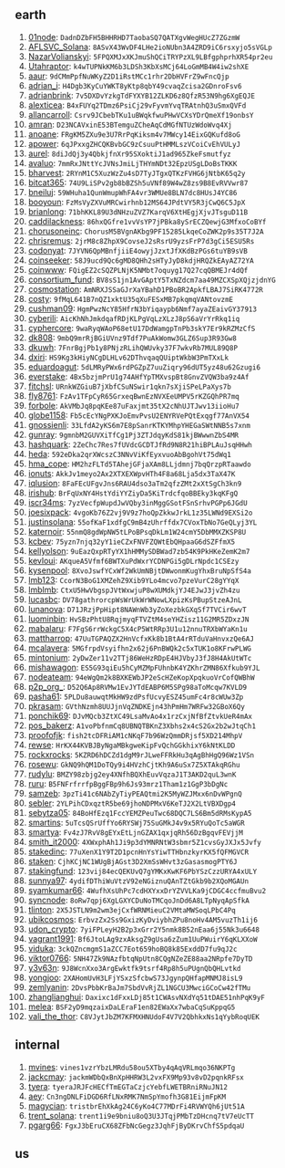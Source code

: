 ## earth
1. [01node](https://keybase.io/01node): `DadnDZbFH5BHHRHD7TaobaSQ7QATXgvWegHUcZ7ZGzmW`
1. [AFLSVC_Solana](https://keybase.io/AFLSVC_Solana): `8ASvX43WvDF4LHe2ioNUbn3A4ZRD9iC6rsxyjo5sVGLp`
1. [NazarVolianskyi](https://keybase.io/NazarVolianskyi): `5FPQXMJxXKJmuShQCiTRYPzXL9LBfgphprhXR54pr2eu`
1. [Utahraptor](https://keybase.io/Utahraptor): `k4wTUPNkKM6b3LDSh3KbXsMCj64LoGmMB4W4iw2shXE`
1. [aaur](https://keybase.io/aaur): `9dCMmPpfNuWKyZ2D1iRstMCc1rhr2DbHVFrZ9wFncQjp`
1. [adrian_i](https://keybase.io/adrian_i): `H4Dgb3KyCuYWKT8yKtp8qbY49cvaqZcisa2GDnroFsv6`
1. [adrianbrink](https://keybase.io/adrianbrink): `7v5DXDvYzkgTdFYXYB12ZLKD6z8QfzR53N9hg6XgEQJE`
1. [alexticea](https://keybase.io/alexticea): `B4xFUYq2TDmz6PsiCj29vFyvmYvqTRAtnhQ3uSmxQVFd`
1. [allancarroll](https://keybase.io/allancarroll): `Csrv9JCbebTKu1uBWqkfwuPHwVCXsYDrQmeXf19onbsY`
1. [amran](https://keybase.io/amran): `D23NCAVxinE53BTemguZCheAqCdMGfNTUzWdoWvq4Xj`
1. [anoane](https://keybase.io/anoane): `FRgKM5ZXu9e3U7RrPqKiksm4v7MWcy14EixGQKufd8oG`
1. [apower](https://keybase.io/apower): `6qJPxxgZHCQKBvbGC9zCsuuPtHMMLszVCoiCvEhVULyJ`
1. [aurel](https://keybase.io/aurel): `8diJdQj3y4QbkjfnXr95SXoktiJ1ad965ZkeFsmutfyz`
1. [avaluo](https://keybase.io/avaluo): `7mmRxJNttYcJVNsJmiLjTHYmNDt32EpzUSgLDoBsTKKK`
1. [bharvest](https://keybase.io/bharvest): `2RYnM1C5XuzWzZu4sD7TyJTgxQTKzFVHG6jNtbK65q2y`
1. [bitcat365](https://keybase.io/bitcat365): `74U9LiSPv2gb8bBZSh5uVNf89W4wZ8zs9B8EvRVVwr87`
1. [bneiluj](https://keybase.io/bneiluj): `59WHuha1QunWmupWhFA4vr3WMUe8BLN7dc8HUsJ4YC86`
1. [booyoun](https://keybase.io/booyoun): `FzMsVyZXVuMRCwirhnb12MS64JPdtVY5R3jCwQ6C5JpX`
1. [brianlong](https://keybase.io/brianlong): `71bhKKL89U3dNHzuZVZ7KarqV6XtHEgjXjvJTsguD11B`
1. [caddilackness](https://keybase.io/caddilackness): `86hxQGfre1vvVsYP7jPBka8ySrECZQewjG3MfxoCoBYf`
1. [chorusoneinc](https://keybase.io/chorusoneinc): `ChorusM5BVgnAKbg9PF15285LkqeCoZWK2p9s35T7J2A`
1. [chrisremus](https://keybase.io/chrisremus): `2jrM8c8ZhpX9CovseJ2sRsrU9yzsFrP7d3gCi5ESU5Rs`
1. [codonyat](https://keybase.io/codonyat): `7JYVN6QpMBnfjiiE4owyjJzxtJfXKdBzPGs6tuYB9sVB`
1. [coinseeker](https://keybase.io/coinseeker): `58J9ucd9Qc6gMD8QHh2sHTyJyD8kdjHRQZkEAyAZ72YA`
1. [coinwww](https://keybase.io/coinwww): `FQigEZ2cSQZPLNjK5NMbt7oquyg17Q27cqQBMEJr4dQf`
1. [consortium_fund](https://keybase.io/consortium_fund): `BV8sS1jn1AvGAptY5TxNZdcm7aa49MZCXSpXQjzjdnYG`
1. [cosmostation](https://keybase.io/cosmostation): `AmNRXJSSaGJrXaYBahD1PBoBR2ApkfLBAJ7SiRK4772R`
1. [costy](https://keybase.io/costy): `9fMqL641B7nQZ1xktU35qXuFESxMB7pkqmqVANtovzmE`
1. [cushman09](https://keybase.io/cushman09): `HgmPwzNcY85HfrN3bYiqaypb6Nmf7ayaZEaivGY37913`
1. [cyberili](https://keybase.io/cyberili): `AicKhNhJmkdqafRDjKLPgVqLzXLzJ8pS6aVrYrRkq1iq`
1. [cyphercore](https://keybase.io/cyphercore): `9waRyqWAoP68etU17DdWamgpTnPb3skY7Er9kRZMzCfS`
1. [dk808](https://keybase.io/dk808): `9mbQ9mrRjBGiUVnz9Tdf7PuAkWomw3GLZ6Sup3R93Gw8`
1. [dkuwh](https://keybase.io/dkuwh): `7FnrBgjPb1y8PNjzRLihQWUvky37F7wkvRb7MUL89Q8P`
1. [dxiri](https://keybase.io/dxiri): `HS9Kg3kHiyNCgDLHLv62DThvqaqQUiptWkbW3PmTXxLk`
1. [eduardoagut](https://keybase.io/eduardoagut): `5dLMRyPWx6rdPGZpZ7uuZiqry96dUT5yz48u62Gzugi6`
1. [everstake](https://keybase.io/everstake): `4Bx5bzjmPrU1g74AHfYpTMXvspBt8GnvZVQW3ba9z4Af`
1. [fitchsl](https://keybase.io/fitchsl): `URnkWZGiuB7jXbfCSuNSwir1qkn7sXjiSPeLPaXys7b`
1. [fly8761](https://keybase.io/fly8761): `FzAv1TFpCyR65GrxeqBwnEzNVXEeUMPV5rKZGQhPR7mq`
1. [forbole](https://keybase.io/forbole): `AkVMbJq8pqKEe87uFaxjmt35tX2cNhUJTJwv13iioHu7`
1. [globe1158](https://keybase.io/globe1158): `Fb5cEcYNgPXKJoEmvPvsU2ENYRVePQtExqgf77AnVX54`
1. [gnossienli](https://keybase.io/gnossienli): `33LfdA2yKS6m7E8pSanrKTKYMhpYHEGaSWtNNB5s7xnm`
1. [gunray](https://keybase.io/gunray): `9gmnbM2GUVXiTfCg1Pj3ZTJdqyKdS81kjBWwwnZbS4MR`
1. [hashquark](https://keybase.io/hashquark): `2ZeChc7Res7fUVdcGCDTJfRd9N8R21hiBPLAuJsqHHwh`
1. [heda](https://keybase.io/heda): `592eDka2qrXWcszC3NNvViKfEyxvuoAbBgohVt75dWq1`
1. [hma_cope](https://keybase.io/hma_cope): `HM2hzFLTd5TAhejGFjaXAm8LLjdmnj7bqQrzpRTaawdo`
1. [ionuts](https://keybase.io/ionuts): `AkkJv1meyo2Ax2XTXEXWpvHTh4F8a68Lja5dx3TaX47K`
1. [iqlusion](https://keybase.io/iqlusion): `8FaFEcUFgvJns6RAU4dso3aTm2qfzZMt2xXtSgCh3kn9`
1. [irishub](https://keybase.io/irishub): `BrFqUxNY4HstYdiYYZiyDa5KiTrdcfqoBBEky3kqKFgQ`
1. [iscr34ms](https://keybase.io/iscr34ms): `7yzVecfpWupdJwVQby3inMggGSotFSnSrhvPGPp6JGdU`
1. [joesixpack](https://keybase.io/joesixpack): `4vgoKb76Z2vj9V9z7hoQpZkkwJrkL1z35LWNd9EXSi2o`
1. [justinsolana](https://keybase.io/justinsolana): `55ofKaF1xdfgC9mB4zUhrffdx7CVoxTbNo7GeQLyj3YL`
1. [katernoir](https://keybase.io/katernoir): `55nmQ8gdWpNW5tLPoBPsqDkLm1W24cmY5DbMMXZKSP8U`
1. [kcbev](https://keybase.io/kcbev): `75yzn7njq32yY1ieCZxFNVFZQWtEbQHpaaG6dSZFfmX5`
1. [kellyolson](https://keybase.io/kellyolson): `9uEazQxpRTyYX1hHMMySDBWad7zb54K9PkHKeZemK2m7`
1. [kevloui](https://keybase.io/kevloui): `AKqueA5Vfmf6BWTXuPdWxrYCDNPGi5gDLrNpdc1CSEzy`
1. [kysenpool](https://keybase.io/kysenpool): `8XvoJswfYCxWf2WkUmNBjtDWwonmKugYhxBruNpSfS4a`
1. [lmb123](https://keybase.io/lmb123): `CcorN3BoG1XMZehZ9Xib9YLo4mcvo7pzeVurC28gYYqX`
1. [lmblmb](https://keybase.io/lmblmb): `CtxU5HwVbgspJVtWxwjuP8wXUMdkjYJ4EJwJ3jvZh4zu`
1. [lucasbc](https://keybase.io/lucasbc): `DV78gathrorcpWsWrUkWrWNowLXpizKsPBupStzeAJnL`
1. [lunanova](https://keybase.io/lunanova): `D71JRzjPpHipt8NAWnWb3yZoXezbkGXqSf7TVCir6wvT`
1. [luominbin](https://keybase.io/luominbin): `HvSBzPhtU8RqjmyqFTVZtM4seYHZisz11G2MR5ZDxzJN`
1. [mabalaru](https://keybase.io/mabalaru): `F7FgS6rrWckgC5X4cP5WtRRp3U1u12nnuTRXbWYaKn1u`
1. [mattharrop](https://keybase.io/mattharrop): `47UuTGPAQZX2HnVcfxKk8b1BtA4rRTduVaHnvxzQe6AJ`
1. [mcalavera](https://keybase.io/mcalavera): `5MGfrpdVsyifhn2x62j6PnBWQk2c5xTUK1o8KFrwPLWG`
1. [mintonium](https://keybase.io/mintonium): `2yDwZer11v2TTj86WeHzRDpE4HJVbyJ3fJ8H4AkUtWTc`
1. [mishawagon](https://keybase.io/mishawagon): `ES5G93qiEu5hCyMZMpFUhnbK4YZKhrZMN86Xfkub9YJL`
1. [nodeateam](https://keybase.io/nodeateam): `94eWgQm2k8BXKEWbJP2eScHZeKopXpqkuoVrCofQWBhW`
1. [p2p_org_](https://keybase.io/p2p_org_): `D52Q6Ap8RVMw1EvJYTdEABP6M5SPg98aToMcqw7KVLD9`
1. [pasha61](https://keybase.io/pasha61): `5PLDu8auwqtMkHW9zdPsfUcvyESZ45umFc4r8cWUw3Zp`
1. [pkrasam](https://keybase.io/pkrasam): `GVthNzmh8UUJjnVqZNDKEjn43hPmHm7WRFw32GBoX6Qy`
1. [ponchik69](https://keybase.io/ponchik69): `DJvMQcb3ZtXC49LsaMvAo4x1rzCxjNfBfZtvkUeR4mAx`
1. [pos_bakerz](https://keybase.io/pos_bakerz): `A1voPbfnmCq8UBNQTBKnZ3Xbhs2x4cS2Gx2b2wJtqCh1`
1. [proofofjk](https://keybase.io/proofofjk): `fish2tcDFRiAM1cNKqF7b96WzQmmDRjsf5XD214MhpV`
1. [rewse](https://keybase.io/rewse): `HrKX44KVBJByNgaMBkgweKipFvQchGGkhixY6kNtKLDD`
1. [rockxrocks](https://keybase.io/rockxrocks): `5KZRD6hDCZd1dgM9rJLweFFRkHu3qAgBhHgQ96Wz1VSn`
1. [rosewu](https://keybase.io/rosewu): `GkNQ9hQM1DoTQy9i4HVzhCjtKh9A6uSx7Z5XTAkqRGhu`
1. [rudylu](https://keybase.io/rudylu): `BMZY98zbjg2ey4XNfhBQXhEuvVqzaJ1T3AKD2quL3wnK`
1. [ruru](https://keybase.io/ruru): `B5FNFrfrrfpBggFBp9h6Js93mrz1Tham1z1GgP3bDgNc`
1. [samzeb](https://keybase.io/samzeb): `3pzTi41c6NAbZyTiyPEAQtmi2K5MyWZJMxx6nDvWPgnQ`
1. [sebler](https://keybase.io/sebler): `2YLPihCDxqztR5be69jhoNDPMxV6KeTJ2X2LtVBXDgp4`
1. [sebytza05](https://keybase.io/sebytza05): `84BoHfEzq1FccYEMZPeuTwc68DQC7LS6Bm5dRMsKypA5`
1. [smartins](https://keybase.io/smartins): `5uTcsQSrUffYo6RYSWj75SuGMkJ4v9x5RYuQoTc5aWGR`
1. [smartya](https://keybase.io/smartya): `Fv4zJ7RvV8gEYxEtLjnGZAX1qxjqRh56DzBgqvFEVjjM`
1. [smith_it2000](https://keybase.io/smith_it2000): `4XWxphAh1Ji9p3dYMNRNtW3sbmr5Z1cvsGyJXJx5Jvfy`
1. [stakedinc](https://keybase.io/stakedinc): `77uXenX1Y9T2D1pcnHnYsYiwTTHbnzkyrKX5fQFMGVCR`
1. [staken](https://keybase.io/staken): `CjhKCjNC1WUgBjAGst3D2XmSsWHvt3zGasasmogPTY6J`
1. [stakingfund](https://keybase.io/stakingfund): `123vij84ecQEKUvQ7gYMKxKwKF6PbYSzCzzURYA4xULY`
1. [sunnya97](https://keybase.io/sunnya97): `4ydifDThiWuVtzV92eNGiznuQAnTZtGkb9b2XQoMGAUn`
1. [syamkumar66](https://keybase.io/syamkumar66): `4WufhXsUhPc7cdHXYxxDrYZVVLKa9jCDGC4ccfmuBvu2`
1. [syncnode](https://keybase.io/syncnode): `8oRw7qpj6XgLGXYCDuNoTMCqoJnDd6A8LTpNyqApSfkA`
1. [tlinton](https://keybase.io/tlinton): `2X5JSTLN9m2wm3ejCxfWRNMieuC2VMtaMWSoqLPbC4Pq`
1. [ubikcosmos](https://keybase.io/ubikcosmos): `ErbvzZx2Ss9GxizKyDviybhZPu8noHv4AM5vuzTh1ij6`
1. [udon_crypto](https://keybase.io/udon_crypto): `7yiFPLeyH2B2p3xGrr2Y5nmk8B52nEaa6j55Nk3u6648`
1. [vagrant1991](https://keybase.io/vagrant1991): `Bf6JtoLAg9zxAksgZ9gUsa6zZum1UuPWuirY6qKLXXoW`
1. [viduka](https://keybase.io/viduka): `3ckQZncmgmS1aZCC7Eot659hoBQ8k85ExddD7fu9qJ2c`
1. [viktor0766](https://keybase.io/viktor0766): `5NH47Zk9NAzfbtqNpUtn8CQgNZeZE88aa2NRpfe7DyTD`
1. [y3v63n](https://keybase.io/y3v63n): `9J8WcnXxo3ArgEwktfk9tsrf4Rp8h5uPUgnQbQHLvtkd`
1. [yongjoo](https://keybase.io/yongjoo): `2XAHomUvH3LFjYSxzSfcbwS73JgynpQHfapMNMJ8isL9`
1. [zemlyanin](https://keybase.io/zemlyanin): `2DvsPbbKrBaJm7SbdVvRjZL1NGCU3MwciGCoCw42fTMu`
1. [zhanglianghui](https://keybase.io/zhanglianghui): `Daxixc1dFxxLDj85t1CWAsvNXdYq51tDAE51nhPqK9yF`
1. [melea](https://keybase.io/melea): `BSF2yD9mqzaixDaLEraF1en82EWaXx7wbaCqSuKppqG5`
1. [vali_the_thor](https://keybase.io/vali_the_thor): `C8VJytJbZM7KFMXHNUdoF4V7V2QbhkxNs1qYybRoqUEK`
## internal
1. [mvines](https://keybase.io/mvines): `vines1vzrYbzLMRdu58ou5XTby4qAqVRLmqo36NKPTg`
1. [jackcmay](https://keybase.io/jackcmay): `jackmWDbQxBnXpHHRW3L2vxFX9Mp93v8vD2pqnkRFsx`
1. [tyera](https://keybase.io/tyera): `tyeraJRJFcHECfTmEGTaCzjcYebfLWETBRniRNuJN12`
1. [aey](https://keybase.io/aey): `Cn3ngDNLFiDGD6RfLNxRMK7NmSpYmofh3G81EijmFpKM`
1. [magycian](https://keybase.io/magycian): `tristbrEhXkAg24C6yKo4C77MDrFi4RVWYQh6jUt51A`
1. [trent_solana](https://keybase.io/trent_solana): `trent1i9e9bniu8oQ3U3JTqjPMbTzDHcnq7tV7eUcTT`
1. [pgarg66](https://keybase.io/pgarg66): `FgxJ3bEruCX68ZFbNcGegz3JqhFjByDKrvChfS5pdqaU`
## us
